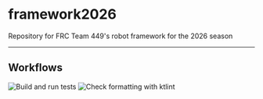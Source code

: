 # framework2026

Repository for FRC Team 449's robot framework for the 2026 season

-----------------------------

## Workflows
![Build and run tests](https://github.com/blair-robot-project/framework2026/actions/workflows/run-tests.yml/badge.svg)
![Check formatting with ktlint](https://github.com/blair-robot-project/framework2026/actions/workflows/ktlint.yml/badge.svg)
